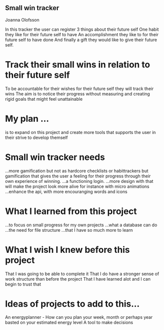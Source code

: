 
## Small win tracker
Joanna Olofsson

In this tracker the user can register 3 things about their future self
One habit they like for their future self to have
An accomplishment they like to for their future self to have done
And finally a gift they would like to give their future self. 

# Track their small wins in relation to their future self 
To be accountable for their wishes for their future self they will track their wins
The aim is to notice their progress without measuring and creating rigid goals that might feel unattainable

# My plan ...
is to expand on this project and create more tools that supports the user in their strive to develop themself

# Small win tracker needs
...more gamification but not as hardcore checklists or habittrackers but gamification that gives the user a feeling for their progress through their own experience of winning.
...a functioning login. 
...more design with that will make the project look more alive for instance with micro animations
...enhance the api, with more encouranging words and icons

# What I learned from this project
...to focus on small progress for my own projects
...what a database can do
...the need for file structure
...that I have so much more to learn 

# What I wish I knew before this project
That I was going to be able to complete it
That I do have a stronger sense of work structure than before the project
That I have learned alot and I can begin to trust that

# Ideas of projects to add to this...
An energyplanner - How can you plan your week, month or perhaps year basted on your estimated energy level
A tool to make decisions 
